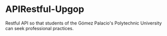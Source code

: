 # APIRestful-Upgop
 Restful API so that students of the Gómez Palacio's Polytechnic University can seek professional practices.
